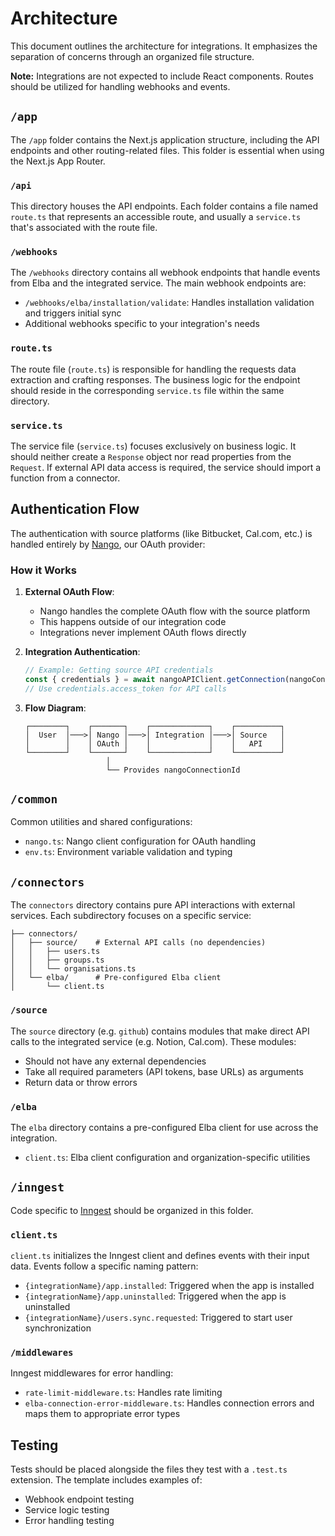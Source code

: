 # Architecture

This document outlines the architecture for integrations. It emphasizes the separation of concerns through an organized file structure.

**Note:** Integrations are not expected to include React components. Routes should be utilized for handling webhooks and events.

## `/app`

The `/app` folder contains the Next.js application structure, including the API endpoints and other routing-related files. This folder is essential when using the Next.js App Router.

### `/api`

This directory houses the API endpoints. Each folder contains a file named `route.ts` that represents an accessible route, and usually a `service.ts` that's associated with the route file.

### `/webhooks`

The `/webhooks` directory contains all webhook endpoints that handle events from Elba and the integrated service. The main webhook endpoints are:

- `/webhooks/elba/installation/validate`: Handles installation validation and triggers initial sync
- Additional webhooks specific to your integration's needs

### `route.ts`

The route file (`route.ts`) is responsible for handling the requests data extraction and crafting responses. The business logic for the endpoint should reside in the corresponding `service.ts` file within the same directory.

### `service.ts`

The service file (`service.ts`) focuses exclusively on business logic. It should neither create a `Response` object nor read properties from the `Request`. If external API data access is required, the service should import a function from a connector.

## Authentication Flow

The authentication with source platforms (like Bitbucket, Cal.com, etc.) is handled entirely by [Nango](https://nango.dev/), our OAuth provider:

### How it Works

1. **External OAuth Flow**:

   - Nango handles the complete OAuth flow with the source platform
   - This happens outside of our integration code
   - Integrations never implement OAuth flows directly

2. **Integration Authentication**:

   ```typescript
   // Example: Getting source API credentials
   const { credentials } = await nangoAPIClient.getConnection(nangoConnectionId, 'OAUTH2');
   // Use credentials.access_token for API calls
   ```

3. **Flow Diagram**:

   ```text
   ┌────────┐    ┌───────┐    ┌─────────────┐    ┌──────────┐
   │  User  │───>│ Nango │───>│ Integration │───>│ Source   │
   │        │    │ OAuth │    │             │    │   API    │
   └────────┘    └───────┘    └─────────────┘    └──────────┘
                     │
                     └── Provides nangoConnectionId
   ```

## `/common`

Common utilities and shared configurations:

- `nango.ts`: Nango client configuration for OAuth handling
- `env.ts`: Environment variable validation and typing

## `/connectors`

The `connectors` directory contains pure API interactions with external services. Each subdirectory focuses on a specific service:

```
├── connectors/
│   ├── source/    # External API calls (no dependencies)
│   │   ├── users.ts
│   │   ├── groups.ts
│   │   └── organisations.ts
│   └── elba/      # Pre-configured Elba client
│       └── client.ts
```

### `/source`

The `source` directory (e.g. `github`) contains modules that make direct API calls to the integrated service (e.g. Notion, Cal.com). These modules:

- Should not have any external dependencies
- Take all required parameters (API tokens, base URLs) as arguments
- Return data or throw errors

### `/elba`

The `elba` directory contains a pre-configured Elba client for use across the integration.

- `client.ts`: Elba client configuration and organization-specific utilities

## `/inngest`

Code specific to [Inngest](https://www.inngest.com/) should be organized in this folder.

### `client.ts`

`client.ts` initializes the Inngest client and defines events with their input data. Events follow a specific naming pattern:

- `{integrationName}/app.installed`: Triggered when the app is installed
- `{integrationName}/app.uninstalled`: Triggered when the app is uninstalled
- `{integrationName}/users.sync.requested`: Triggered to start user synchronization

### `/middlewares`

Inngest middlewares for error handling:

- `rate-limit-middleware.ts`: Handles rate limiting
- `elba-connection-error-middleware.ts`: Handles connection errors and maps them to appropriate error types

## Testing

Tests should be placed alongside the files they test with a `.test.ts` extension. The template includes examples of:

- Webhook endpoint testing
- Service logic testing
- Error handling testing
